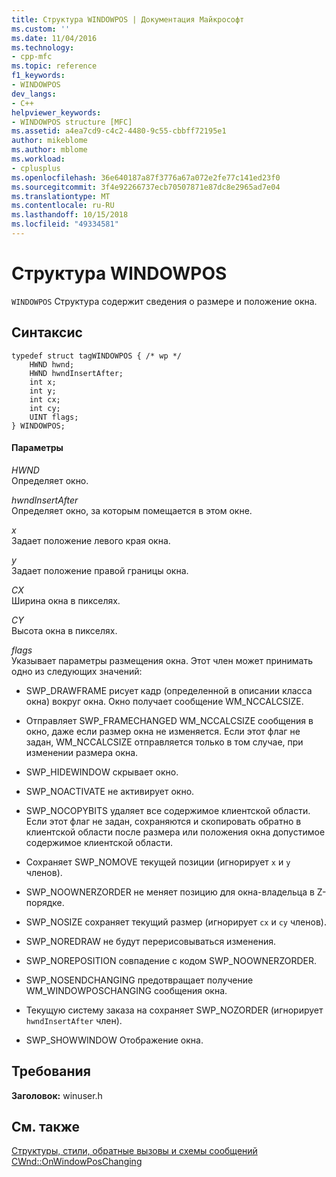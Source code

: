 ```yaml
---
title: Структура WINDOWPOS | Документация Майкрософт
ms.custom: ''
ms.date: 11/04/2016
ms.technology:
- cpp-mfc
ms.topic: reference
f1_keywords:
- WINDOWPOS
dev_langs:
- C++
helpviewer_keywords:
- WINDOWPOS structure [MFC]
ms.assetid: a4ea7cd9-c4c2-4480-9c55-cbbff72195e1
author: mikeblome
ms.author: mblome
ms.workload:
- cplusplus
ms.openlocfilehash: 36e640187a87f3776a67a072e2fe77c141ed23f0
ms.sourcegitcommit: 3f4e92266737ecb70507871e87dc8e2965ad7e04
ms.translationtype: MT
ms.contentlocale: ru-RU
ms.lasthandoff: 10/15/2018
ms.locfileid: "49334581"
---
```

# <a name="windowpos-structure"></a>Структура WINDOWPOS

`WINDOWPOS` Структура содержит сведения о размере и положение окна.

## <a name="syntax"></a>Синтаксис

```
typedef struct tagWINDOWPOS { /* wp */
    HWND hwnd;
    HWND hwndInsertAfter;
    int x;
    int y;
    int cx;
    int cy;
    UINT flags;
} WINDOWPOS;
```

#### <a name="parameters"></a>Параметры

*HWND*<br/>
Определяет окно.

*hwndInsertAfter*<br/>
Определяет окно, за которым помещается в этом окне.

*x*<br/>
Задает положение левого края окна.

*y*<br/>
Задает положение правой границы окна.

*CX*<br/>
Ширина окна в пикселях.

*CY*<br/>
Высота окна в пикселях.

*flags*<br/>
Указывает параметры размещения окна. Этот член может принимать одно из следующих значений:

- SWP_DRAWFRAME рисует кадр (определенной в описании класса окна) вокруг окна. Окно получает сообщение WM_NCCALCSIZE.

- Отправляет SWP_FRAMECHANGED WM_NCCALCSIZE сообщения в окно, даже если размер окна не изменяется. Если этот флаг не задан, WM_NCCALCSIZE отправляется только в том случае, при изменении размера окна.

- SWP_HIDEWINDOW скрывает окно.

- SWP_NOACTIVATE не активирует окно.

- SWP_NOCOPYBITS удаляет все содержимое клиентской области. Если этот флаг не задан, сохраняются и скопировать обратно в клиентской области после размера или положения окна допустимое содержимое клиентской области.

- Сохраняет SWP_NOMOVE текущей позиции (игнорирует `x` и `y` членов).

- SWP_NOOWNERZORDER не меняет позицию для окна-владельца в Z-порядке.

- SWP_NOSIZE сохраняет текущий размер (игнорирует `cx` и `cy` членов).

- SWP_NOREDRAW не будут перерисовываться изменения.

- SWP_NOREPOSITION совпадение с кодом SWP_NOOWNERZORDER.

- SWP_NOSENDCHANGING предотвращает получение WM_WINDOWPOSCHANGING сообщения окна.

- Текущую систему заказа на сохраняет SWP_NOZORDER (игнорирует `hwndInsertAfter` член).

- SWP_SHOWWINDOW Отображение окна.

## <a name="requirements"></a>Требования

**Заголовок:** winuser.h

## <a name="see-also"></a>См. также

[Структуры, стили, обратные вызовы и схемы сообщений](../../mfc/reference/structures-styles-callbacks-and-message-maps.md)<br/>
[CWnd::OnWindowPosChanging](../../mfc/reference/cwnd-class.md#onwindowposchanging)

